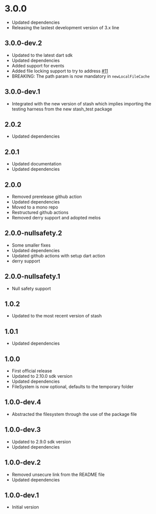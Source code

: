 # 3.0.0

- Updated dependencies
- Releasing the lastest development version of 3.x line

## 3.0.0-dev.2

- Updated to the latest dart sdk
- Updated dependencies
- Added support for events
- Added file locking support to try to address [#11](https://github.com/ivoleitao/stash/issues/11)
- BREAKING: The path param is now mandatory in `newLocalFileCache`

## 3.0.0-dev.1

- Integrated with the new version of stash which implies importing the testing harness from the new stash_test package

## 2.0.2

- Updated dependencies

## 2.0.1

- Updated documentation
- Updated dependencies

## 2.0.0

- Removed prerelease github action
- Updated dependencies
- Moved to a mono repo
- Restructured github actions
- Removed derry support and adopted melos

## 2.0.0-nullsafety.2

- Some smaller fixes
- Updated dependencies
- Updated github actions with setup dart action
- derry support

## 2.0.0-nullsafety.1

- Null safety support

## 1.0.2

- Updated to the most recent version of stash

## 1.0.1

- Updated dependencies

## 1.0.0

- First official release
- Updated to 2.10.0 sdk version
- Updated dependencies
- FileSystem is now optional, defaults to the temporary folder

## 1.0.0-dev.4

- Abstracted the filesystem through the use of the package file

## 1.0.0-dev.3

- Updated to 2.9.0 sdk version
- Updated dependencies

## 1.0.0-dev.2

- Removed unsecure link from the README file
- Updated dependencies

## 1.0.0-dev.1

- Initial version
